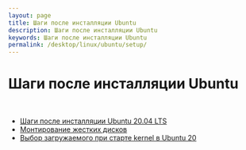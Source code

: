 ```yaml
---
layout: page
title: Шаги после инсталляции Ubuntu
description: Шаги после инсталляции Ubuntu
keywords: Шаги после инсталляции Ubuntu
permalink: /desktop/linux/ubuntu/setup/
---
```


# Шаги после инсталляции Ubuntu

<br/>

<ul>
    <li><a href="/desktop/linux/ubuntu/setup/steps-after-installation-ubuntu-22.04-lts/">Шаги после инсталляции Ubuntu 20.04 LTS</a>
    </li>
    <li><a href="/desktop/linux/ubuntu/setup/mount-hdd/">Монтирование жестких дисков</a>
    </li>
    <li><a href="/desktop/linux/ubuntu/setup/choose-kernel-on-startup/">Выбор загружаемого при старте kernel в Ubuntu 20</a>
    </li>
</ul>
